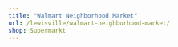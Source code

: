 ```yaml
---
title: "Walmart Neighborhood Market"
url: /lewisville/walmart-neighborhood-market/
shop: Supermarkt
---
```

